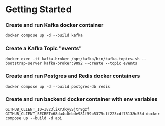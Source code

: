 # Getting Started

### Create and run Kafka docker container
```
docker compose up -d --build kafka
```
### Create a Kafka Topic "events"
```
docker exec -it kafka-broker /opt/kafka/bin/kafka-topics.sh --bootstrap-server kafka-broker:9092 --create --topic events
```
### Create and run Postgres and Redis docker containers
```
docker compose up -d --build postgres-db redis
```
### Create and run backend docker container with env variables
```
GITHUB_CLIENT_ID=Iv23liXYJkyySjtr9gzf GITHUB_CLIENT_SECRET=68da4c8ebde981f59b5375cff223cdf75139c55d docker compose up --build -d api
```